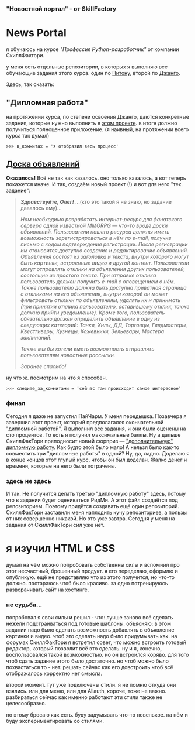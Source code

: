 ﻿### "Новостной портал" - от SkillFactory
# News Portal
я обучаюсь на курсе _"Профессия Python-разработчик"_ от компании СкиллФактори.

у меня есть отдельные репозитории, в которых я выполняю все обучающие задания этого курса. 
один по [Питону](https://github.com/Archangel-Ray/SkillFactory_courses-profession-Python), 
второй по [Джанго](https://github.com/Archangel-Ray/SkillFactory_project_django).

Здесь, так сказать:
## "Дипломная работа"

на протяжении курса, по степени освоения Джанго, даются конкретные 
задания, которые нужно выполнить в [этом проекте](news_paper). в итоге должно 
получиться полноценное приложение. (я наивный, на протяжении всего курса так думал)

`>>> в_коммитах = 'я отобразил весь процесс'`

## [Доска объявлений](Publications)
**Оказалось!** Всё не так как казалось. оно только казалось, а вот теперь покажется иначе. 
И так, создаём новый проект (!) и вот для него "тех. задание":

>_**Здравствуйте, Олег!**_ ...(кто это такой я не знаю, но задание давалось ему)...
>
>_Нам необходимо разработать интернет-ресурс для фанатского сервера одной известной MMORPG — что-то вроде доски 
объявлений. Пользователи нашего ресурса должны иметь возможность зарегистрироваться в нём по e-mail, получив письмо с 
кодом подтверждения регистрации. После регистрации им становится доступно создание и редактирование объявлений. 
Объявления состоят из заголовка и текста, внутри которого могут быть картинки, встроенные видео и другой контент. 
Пользователи могут отправлять отклики на объявления других пользователей, состоящие из простого текста. При отправке 
отклика пользователь должен получить e-mail с оповещением о нём. Также пользователю должна быть доступна приватная 
страница с откликами на его объявления, внутри которой он может фильтровать отклики по объявлениям, удалять их и 
принимать (при принятии отклика пользователю, оставившему отклик, также должно прийти уведомление). Кроме того, 
пользователь обязательно должен определить объявление в одну из следующих категорий: Танки, Хилы, ДД, Торговцы, 
Гилдмастеры, Квестгиверы, Кузнецы, Кожевники, Зельевары, Мастера заклинаний._
>
>_Также мы бы хотели иметь возможность отправлять пользователям новостные рассылки._
>
>_Заранее спасибо!_

ну что ж. посмотрим на что я способен.

`>>> следите_за_коммитами = 'сейчас там происходит самое интересное'`

### финал
Сегодня я даже не запустил ПайЧарм. У меня передышка. Позавчера я завершил этот проект, который предполагался 
окончательной "дипломной работой". Я выполнил все задания, и они были оценены на сто процентов. То есть я получил 
максимальные баллы. Ну а дальше СкиллФакТори преподносит новый сюрприз — ["дополнительную" дипломную работу](https://github.com/Archangel-Ray/SkillFacTory_Pereval). 
Как будто этой было мало! А нельзя было как-то совместить три "дипломные работы" в одной? Ну, да, ладно. Доделаю я 
в конце концов этот глупый курс, чтобы он был доделан. Жалко денег и времени, которые на него были потрачены.
### здесь не здесь
И так. Не получится делать третью "дипломную работу" здесь, потому что в задании будет оцениваться РидМи. 
А этот файл создаётся под репозиторием. Поэтому придётся создавать ещё один репозиторий. СкиллФакТори заставили 
меня наплодить кучу репозиториев, а пользы от них совершенно никакой. Но это уже завтра. Сегодня у меня на задания 
от СкиллФакТори сил уже нет.

# я изучил HTML и CSS
думал на чём можно попробовать собственны силы и вспомнил про этот несчастный, брошенный продукт.
я его переделаю, оформлю и опубликую. ещё не представляю что из этого получится, но что-то должно.
постараюсь чтоб было красиво. за одно потренируюсь разворачивать сайт на хостинге.

### не судьба...
попробовал я свои силы и решил - что: лучше заново всё сделать нежели подстраиваться под готовые шаблоны. 
объясняю: в этом задании надо было сделать возможность добавлять в объявление картинки и видео. чтоб это сделать надо 
было придумывать как. на форумах СкиллФакТори я встретил совет, что можно встроить готовый редактор, который позволит 
всё это сделать. ну и я, конечно, воспользовался такой возможностью. но он встроился коряво. для того чтоб сдать задание
этого было достаточно. но чтоб можно было похвастаться то - нет. решать сейчас как его довстроить чтоб всё отображалось 
корректно нет смысла. 

второй момент. тут уже подключены стили. я не помню откуда они взялись. или для меню, или для Allauth, короче, тоже 
не важно. разбираться сейчас как именно работают эти стили также не целесообразно.

по этому бросаю как есть. буду задумывать что-то новенькое. на нём и буду экспериментировать со стилями. 

